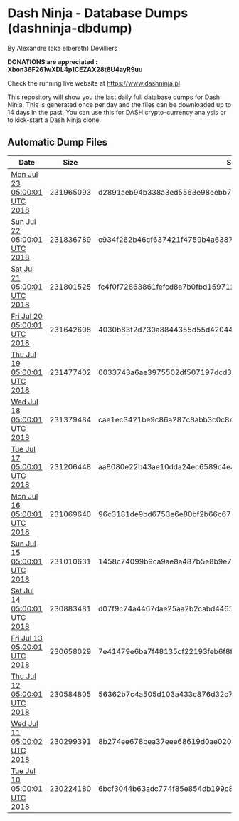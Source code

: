 # Dash Ninja - Database Dumps (dashninja-dbdump)
By Alexandre (aka elbereth) Devilliers

**DONATIONS are appreciated : Xbon36F261wXDL4p1CEZAX28t8U4ayR9uu**

Check the running live website at https://www.dashninja.pl

This repository will show you the last daily full database dumps for Dash Ninja. This is generated once per day and the files can be downloaded up to 14 days in the past.
You can use this for DASH crypto-currency analysis or to kick-start a Dash Ninja clone.


## Automatic Dump Files
| Date | Size | SHA256 |
|--|--|--|
| [Mon Jul 23 05:00:01 UTC 2018](https://transfer.sh/16ajDL/dashninja-dbdump-20180723070001.tar.bz2) | 231965093 | d2891aeb94b338a3ed5563e98eebb79bfd0c098cdd9a48ac9b54feaa480d13e6 | 
| [Sun Jul 22 05:00:01 UTC 2018](https://transfer.sh/zW8oN/dashninja-dbdump-20180722070001.tar.bz2) | 231836789 | c934f262b46cf637421f4759b4a6387bc9251d3687d1399b965285b980deaafe | 
| [Sat Jul 21 05:00:01 UTC 2018](https://transfer.sh/8ikQj/dashninja-dbdump-20180721070001.tar.bz2) | 231801525 | fc4f0f72863861fefcd8a7b0fbd159712def0bab6aff959c44ce6ba68b52bdf4 | 
| [Fri Jul 20 05:00:01 UTC 2018](https://transfer.sh/dD9Yu/dashninja-dbdump-20180720070001.tar.bz2) | 231642608 | 4030b83f2d730a8844355d55d420444389d47b3bf0369ef84682eaa2a71ec248 | 
| [Thu Jul 19 05:00:01 UTC 2018](https://transfer.sh/C7RLv/dashninja-dbdump-20180719070001.tar.bz2) | 231477402 | 0033743a6ae3975502df507197dcd37613d8e10c4e4936e0fc12ad0d6d794c90 | 
| [Wed Jul 18 05:00:01 UTC 2018](https://transfer.sh/zcOT4/dashninja-dbdump-20180718070001.tar.bz2) | 231379484 | cae1ec3421be9c86a287c8abb3c0c846d2a02b5d1a2decb1d06ab47c7c588849 | 
| [Tue Jul 17 05:00:01 UTC 2018](https://transfer.sh/x6SH5/dashninja-dbdump-20180717070001.tar.bz2) | 231206448 | aa8080e22b43ae10dda24ec6589c4ea542f8aeb4008978b658853cf9e3b73d0e | 
| [Mon Jul 16 05:00:01 UTC 2018](https://transfer.sh/VVGwb/dashninja-dbdump-20180716070001.tar.bz2) | 231069640 | 96c3181de9bd6753e6e80bf2b66c67241b43252b38f6c69855501e04c722c9f1 | 
| [Sun Jul 15 05:00:01 UTC 2018](https://transfer.sh/9u9EN/dashninja-dbdump-20180715070001.tar.bz2) | 231010631 | 1458c74099b9ca9ae8a487b5e8b9e7ff80518c053984b02bf7e3203de44498dc | 
| [Sat Jul 14 05:00:01 UTC 2018](https://transfer.sh/eJCvm/dashninja-dbdump-20180714070001.tar.bz2) | 230883481 | d07f9c74a4467dae25aa2b2cabd4465d1cf9223bb2af8ff0787b9edaf0c1c787 | 
| [Fri Jul 13 05:00:01 UTC 2018](https://transfer.sh/AzTkA/dashninja-dbdump-20180713070001.tar.bz2) | 230658029 | 7e41479e6ba7f48135cf22193feb6f8f1f27e74e1b71204c3dc4db326ff127cd | 
| [Thu Jul 12 05:00:01 UTC 2018](https://transfer.sh/Vd7Lg/dashninja-dbdump-20180712070001.tar.bz2) | 230584805 | 56362b7c4a505d103a433c876d32c7de5ad034448012e4becaa965c80a970180 | 
| [Wed Jul 11 05:00:02 UTC 2018](https://transfer.sh/dfQYj/dashninja-dbdump-20180711070002.tar.bz2) | 230299391 | 8b274ee678bea37eee68619d0ae020fdb7133b73e18f8cd1085a331176284ee1 | 
| [Tue Jul 10 05:00:01 UTC 2018](https://transfer.sh/EG9Qb/dashninja-dbdump-20180710070001.tar.bz2) | 230224180 | 6bcf3044b63adc774f85e854db199c8df28873ac1716304c3b35150fc85e1276 | 

